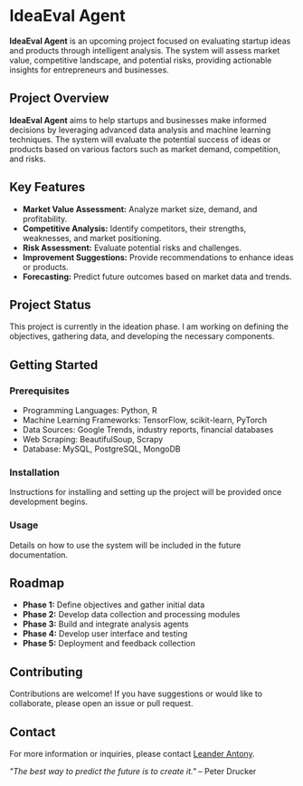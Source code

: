 # IdeaEval Agent

**IdeaEval Agent** is an upcoming project focused on evaluating startup ideas and products through intelligent analysis. The system will assess market value, competitive landscape, and potential risks, providing actionable insights for entrepreneurs and businesses.

## Project Overview

**IdeaEval Agent** aims to help startups and businesses make informed decisions by leveraging advanced data analysis and machine learning techniques. The system will evaluate the potential success of ideas or products based on various factors such as market demand, competition, and risks.

## Key Features

- **Market Value Assessment:** Analyze market size, demand, and profitability.
- **Competitive Analysis:** Identify competitors, their strengths, weaknesses, and market positioning.
- **Risk Assessment:** Evaluate potential risks and challenges.
- **Improvement Suggestions:** Provide recommendations to enhance ideas or products.
- **Forecasting:** Predict future outcomes based on market data and trends.

## Project Status

This project is currently in the ideation phase. I am working on defining the objectives, gathering data, and developing the necessary components.

## Getting Started

### Prerequisites

- Programming Languages: Python, R
- Machine Learning Frameworks: TensorFlow, scikit-learn, PyTorch
- Data Sources: Google Trends, industry reports, financial databases
- Web Scraping: BeautifulSoup, Scrapy
- Database: MySQL, PostgreSQL, MongoDB

### Installation

Instructions for installing and setting up the project will be provided once development begins.

### Usage

Details on how to use the system will be included in the future documentation.

## Roadmap

- **Phase 1:** Define objectives and gather initial data
- **Phase 2:** Develop data collection and processing modules
- **Phase 3:** Build and integrate analysis agents
- **Phase 4:** Develop user interface and testing
- **Phase 5:** Deployment and feedback collection

## Contributing

Contributions are welcome! If you have suggestions or would like to collaborate, please open an issue or pull request.

## Contact

For more information or inquiries, please contact [Leander Antony](mailto:leander@example.com).



*"The best way to predict the future is to create it."* – Peter Drucker

